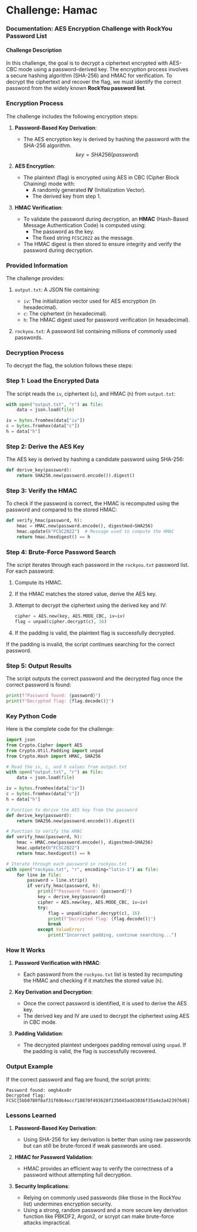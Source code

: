 # Challenge: Hamac

### Documentation: AES Encryption Challenge with RockYou Password List

#### **Challenge Description**
In this challenge, the goal is to decrypt a ciphertext encrypted with AES-CBC mode using a password-derived key. The encryption process involves a secure hashing algorithm (SHA-256) and HMAC for verification. To decrypt the ciphertext and recover the flag, we must identify the correct password from the widely known **RockYou password list**.

### **Encryption Process**
The challenge includes the following encryption steps:
1. **Password-Based Key Derivation**:
   - The AES encryption key is derived by hashing the password with the SHA-256 algorithm.
    $$
    key = SHA256(password)
    $$

2. **AES Encryption**:
   - The plaintext (flag) is encrypted using AES in CBC (Cipher Block Chaining) mode with:
     - A randomly generated **IV** (Initialization Vector).
     - The derived key from step 1.

3. **HMAC Verification**:
   - To validate the password during decryption, an **HMAC** (Hash-Based Message Authentication Code) is computed using:
     - The password as the key.
     - The fixed string `FCSC2022` as the message.
   - The HMAC digest is then stored to ensure integrity and verify the password during decryption.

### **Provided Information**
The challenge provides:
1. `output.txt`: A JSON file containing:
   - `iv`: The initialization vector used for AES encryption (in hexadecimal).
   - `c`: The ciphertext (in hexadecimal).
   - `h`: The HMAC digest used for password verification (in hexadecimal).

2. `rockyou.txt`: A password list containing millions of commonly used passwords.

### **Decryption Process**
To decrypt the flag, the solution follows these steps:

### **Step 1: Load the Encrypted Data**
The script reads the `iv`, ciphertext (`c`), and HMAC (`h`) from `output.txt`:
```python
with open("output.txt", "r") as file:
    data = json.load(file)

iv = bytes.fromhex(data["iv"])
c = bytes.fromhex(data["c"])
h = data["h"]
```

### **Step 2: Derive the AES Key**
The AES key is derived by hashing a candidate password using SHA-256:
```python
def derive_key(password):
    return SHA256.new(password.encode()).digest()
```

### **Step 3: Verify the HMAC**
To check if the password is correct, the HMAC is recomputed using the password and compared to the stored HMAC:
```python
def verify_hmac(password, h):
    hmac = HMAC.new(password.encode(), digestmod=SHA256)
    hmac.update(b"FCSC2022")  # Message used to compute the HMAC
    return hmac.hexdigest() == h
```

### **Step 4: Brute-Force Password Search**
The script iterates through each password in the `rockyou.txt` password list. For each password:
1. Compute its HMAC.
2. If the HMAC matches the stored value, derive the AES key.
3. Attempt to decrypt the ciphertext using the derived key and IV:
   ```python
   cipher = AES.new(key, AES.MODE_CBC, iv=iv)
   flag = unpad(cipher.decrypt(c), 16)
   ```

4. If the padding is valid, the plaintext flag is successfully decrypted.

If the padding is invalid, the script continues searching for the correct password.

### **Step 5: Output Results**
The script outputs the correct password and the decrypted flag once the correct password is found:
```python
print(f"Password found: {password}")
print(f"Decrypted flag: {flag.decode()}")
```

### **Key Python Code**
Here is the complete code for the challenge:

```python
import json
from Crypto.Cipher import AES
from Crypto.Util.Padding import unpad
from Crypto.Hash import HMAC, SHA256

# Read the iv, c, and h values from output.txt
with open("output.txt", "r") as file:
    data = json.load(file)

iv = bytes.fromhex(data["iv"])
c = bytes.fromhex(data["c"])
h = data["h"]

# Function to derive the AES key from the password
def derive_key(password):
    return SHA256.new(password.encode()).digest()

# Function to verify the HMAC
def verify_hmac(password, h):
    hmac = HMAC.new(password.encode(), digestmod=SHA256)
    hmac.update(b"FCSC2022")
    return hmac.hexdigest() == h

# Iterate through each password in rockyou.txt
with open("rockyou.txt", "r", encoding="latin-1") as file:
    for line in file:
        password = line.strip()
        if verify_hmac(password, h):
            print(f"Password found: {password}")
            key = derive_key(password)
            cipher = AES.new(key, AES.MODE_CBC, iv=iv)
            try:
                flag = unpad(cipher.decrypt(c), 16)
                print(f"Decrypted flag: {flag.decode()}")
                break
            except ValueError:
                print("Incorrect padding, continue searching...")
```

### **How It Works**
1. **Password Verification with HMAC**:
   - Each password from the `rockyou.txt` list is tested by recomputing the HMAC and checking if it matches the stored value (`h`).

2. **Key Derivation and Decryption**:
   - Once the correct password is identified, it is used to derive the AES key.
   - The derived key and IV are used to decrypt the ciphertext using AES in CBC mode.

3. **Padding Validation**:
   - The decrypted plaintext undergoes padding removal using `unpad`. If the padding is valid, the flag is successfully recovered.

### **Output Example**
If the correct password and flag are found, the script prints:
```plaintext
Password found: omgh4xx0r
Decrypted flag: FCSC{5bb0780f8af31f69b4eccf18870f493628f135045add3036f35a4e3a423976d6}
```

### **Lessons Learned**
1. **Password-Based Key Derivation**:
   - Using SHA-256 for key derivation is better than using raw passwords but can still be brute-forced if weak passwords are used.

2. **HMAC for Password Validation**:
   - HMAC provides an efficient way to verify the correctness of a password without attempting full decryption.

3. **Security Implications**:
   - Relying on commonly used passwords (like those in the RockYou list) undermines encryption security.
   - Using a strong, random password and a more secure key derivation function like PBKDF2, Argon2, or scrypt can make brute-force attacks impractical.
